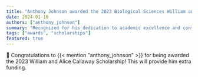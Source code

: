 ```yaml
---
title: "Anthony Johnson awarded the 2023 Biological Sciences William and Alice Callaway Scholarship"
date: 2024-01-10
authors: ["anthony_johnson"]
summary: "Recognized for his dedication to academic excellence and contributions in the field of biological sciences, Anthony Johnson has been awarded the 2023 William and Alice Callaway Scholarship."
tags: ["awards", "scholarships"]
featured: true
---
```


🎉 Congratulations to {{< mention "anthony_johnson" >}} for being awarded the 2023 William and Alice Callaway Scholarship! This will provide him extra funding.
